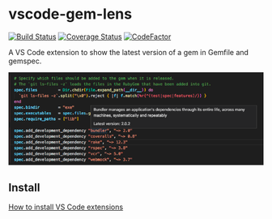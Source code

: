 # vscode-gem-lens

[![Build Status](https://travis-ci.com/ninoseki/vscode-gem-lens.svg?branch=master)](https://travis-ci.com/ninoseki/vscode-gem-lens)
[![Coverage Status](https://coveralls.io/repos/github/ninoseki/vscode-gem-lens/badge.svg?branch=master)](https://coveralls.io/github/ninoseki/vscode-gem-lens?branch=master)
[![CodeFactor](https://www.codefactor.io/repository/github/ninoseki/vscode-gem-lens/badge)](https://www.codefactor.io/repository/github/ninoseki/vscode-gem-lens)

A VS Code extension to show the latest version of a gem in Gemfile and gemspec.

![Screenshot](https://github.com/ninoseki/vscode-gem-lens/raw/master/images/sample.png)

## Install

[How to install VS Code extensions](https://code.visualstudio.com/docs/editor/extension-gallery#_install-an-extension)
